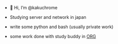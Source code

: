 - 👋 Hi, I’m @kakuchrome

- Studying server and network in japan
- write some python and bash (usually private work)

- some work done with study buddy in [ORG](https://github.com/Linux-Database)



<!---
kakuchrome/kakuchrome is a ✨ special ✨ repository because its `README.md` (this file) appears on your GitHub profile.
You can click the Preview link to take a look at your changes.
--->
